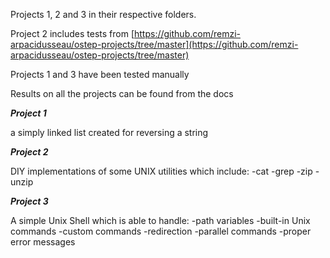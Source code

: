 Projects 1, 2 and 3 in their respective folders.

Project 2 includes tests from [https://github.com/remzi-arpacidusseau/ostep-projects/tree/master](https://github.com/remzi-arpacidusseau/ostep-projects/tree/master)

Projects 1 and 3 have been tested manually

Results on all the projects can be found from the docs




***Project 1***

a simply linked list created for reversing a string

***Project 2***

DIY implementations of some UNIX utilities which include:
 -cat
 -grep
 -zip
 -unzip

***Project 3***

A simple Unix Shell which is able to handle:
  -path variables
  -built-in Unix commands
  -custom commands
  -redirection
  -parallel commands
  -proper error messages
